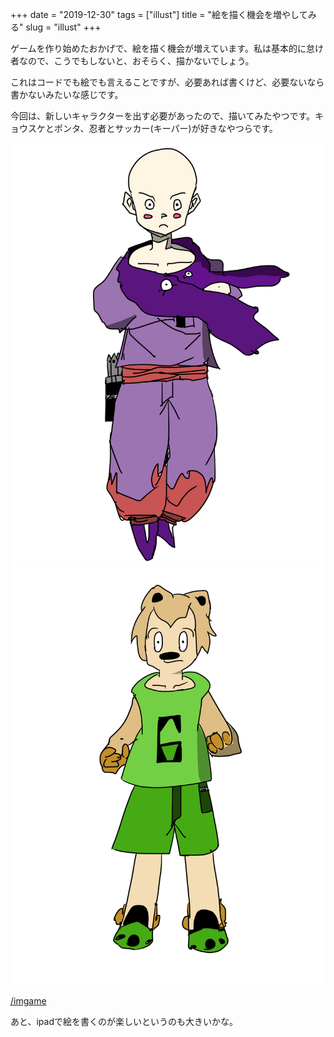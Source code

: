 +++
date = "2019-12-30"
tags = ["illust"]
title = "絵を描く機会を増やしてみる"
slug = "illust"
+++

ゲームを作り始めたおかげで、絵を描く機会が増えています。私は基本的に怠け者なので、こうでもしないと、おそらく、描かないでしょう。

これはコードでも絵でも言えることですが、必要あれば書くけど、必要ないなら書かないみたいな感じです。

今回は、新しいキャラクターを出す必要があったので、描いてみたやつです。キョウスケとポンタ、忍者とサッカー(キーパー)が好きなやつらです。

![](/img/game/c_kyousuke.png)
![](/img/game/c_ponta.png)

[/imgame](/imgame)

あと、ipadで絵を書くのが楽しいというのも大きいかな。



